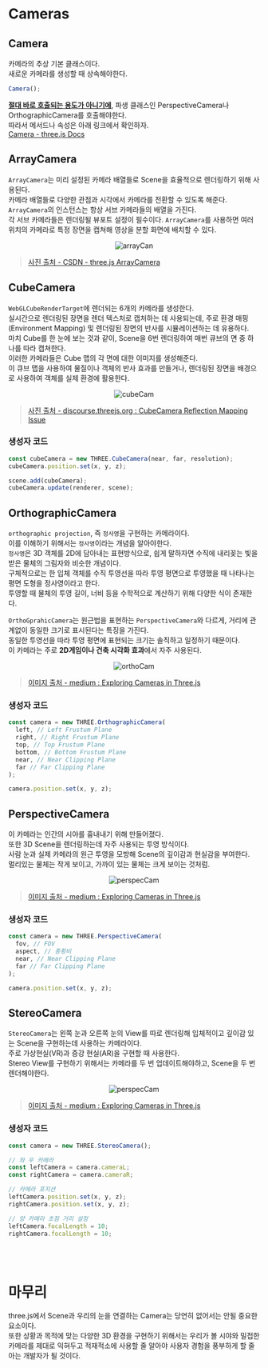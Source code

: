 # Cameras

## Camera

카메라의 추상 기본 클래스이다.<br/>
새로운 카메라를 생성할 때 상속해야한다.<br/>

```js
Camera();
```

<strong><U>절대 바로 호출되는 용도가 아니기에</U></strong>, 파생 클래스인 PerspectiveCamera나 OrthographicCamera를 호출해야한다.<br/>
따라서 메서드나 속성은 아래 링크에서 확인하자.<br/>
[Camera - three.js Docs](https://threejs.org/docs/#api/en/cameras/Camera)

## ArrayCamera

`ArrayCamera`는 미리 설정된 카메라 배열들로 Scene을 효율적으로 렌더링하기 위해 사용된다.<br/>
카메라 배열들로 다양한 관점과 시각에서 카메라를 전환할 수 있도록 해준다.<br/>
`ArrayCamera`의 인스턴스는 항상 서브 카메라들의 배열을 가진다.<br/>
각 서브 카메라들은 렌더링될 뷰포트 설정이 필수이다.
`ArrayCamera`를 사용하면 여러 위치의 카메라로 특정 장면을 캡쳐해 영상을 분할 화면에 배치할 수 있다.<br/>

<p align="center">
  <img src="./Images/ArrayCamera.png" alt="arrayCan">
</p>

> [사진 출처 - CSDN - three.js ArrayCamera](https://blog.csdn.net/Hcl12138/article/details/106890791)

## CubeCamera

`WebGLCubeRenderTarget`에 렌더되는 6개의 카메라를 생성한다.<br/>
실시간으로 렌더링된 장면을 렌더 텍스처로 캡처하는 데 사용되는데, 주로 환경 매핑(Environment Mapping) 및 렌더링된 장면의 반사를 시뮬레이션하는 데 유용하다.<br/>
마치 Cube를 한 눈에 보는 것과 같이, Scene을 6번 렌더링하여 매번 큐브의 면 중 하나를 따라 캡쳐한다.
<br/>
이러한 카메라들은 Cube 맵의 각 면에 대한 이미지를 생성해준다.<br/>
이 큐브 맵을 사용하여 물질이나 객체의 반사 효과를 만들거나, 렌더링된 장면을 배경으로 사용하여 객체를 실제 환경에 활용한다.<br/>

<p align="center">
  <img src="https://global.discourse-cdn.com/standard17/uploads/threejs/original/3X/e/f/eff755f2166804ed575b048bc29d62af5fcea54e.jpeg" alt="cubeCam">
</p>

> [사진 출처 - discourse.threejs.org : CubeCamera Reflection Mapping Issue](https://discourse.threejs.org/t/cubecamera-reflection-mapping-issue/45870)

### 생성자 코드

```js
const cubeCamera = new THREE.CubeCamera(near, far, resolution);
cubeCamera.position.set(x, y, z);

scene.add(cubeCamera);
cubeCamera.update(renderer, scene);
```

## OrthographicCamera

`orthographic projection`, 즉 `정사영`을 구현하는 카메라이다.<br/>
이를 이해하기 위해서는 `정사영`이라는 개념을 알아야한다.<br/>
`정사영`은 3D 객체를 2D에 담아내는 표현방식으로, 쉽게 말하자면 수직에 내리꽂는 빛을 받은 물체의 그림자와 비슷한 개념이다.<br/>
구체적으로는 한 입체 객체를 수직 투영선을 따라 투영 평면으로 투영했을 때 나타나는 평면 도형을 정사영이라고 한다.<br/>
투영할 때 물체의 투영 길이, 너비 등을 수학적으로 계산하기 위해 다양한 식이 존재한다.

`OrthoGprahicCamera`는 원근법을 표현하는 `PerspectiveCamera`와 다르게, 거리에 관계없이 동일한 크기로 표시된다는 특징을 가진다. <br/> 동일한 투영선을 따라 투영 평면에 표현되는 크기는 솔직하고 일정하기 때문이다.<br/>
이 카메라는 주로 <strong>2D게임이나 건축 시각화 효과</strong>에서 자주 사용된다.

<p align="center">
  <img src="./Images/Orthographic.png" alt="orthoCam">
</p>

> [이미지 출처 - medium : Exploring Cameras in Three.js](https://medium.com/@gopisaikrishna.vuta/exploring-cameras-in-three-js-32e268a6bebd)

### 생성자 코드

```js
const camera = new THREE.OrthographicCamera(
  left, // Left Frustum Plane
  right, // Right Frustum Plane
  top, // Top Frustum Plane
  bottom, // Bottom Frustum Plane
  near, // Near Clipping Plane
  far // Far Clipping Plane
);

camera.position.set(x, y, z);
```

## PerspectiveCamera

이 카메라는 인간의 시야를 흉내내기 위해 만들어졌다.<br/>
또한 3D Scene을 렌더링하는데 자주 사용되는 투영 방식이다.<br/>
사람 눈과 실제 카메라의 원근 투영을 모방해 Scene의 깊이감과 현실감을 부여한다.<br/>
멀리있는 물체는 작게 보이고, 가까이 있는 물체는 크게 보이는 것처럼.<br/>

<p align="center">
  <img src="./Images/Perspective.png" alt="perspecCam">
</p>

> [이미지 출처 - medium : Exploring Cameras in Three.js](https://medium.com/@gopisaikrishna.vuta/exploring-cameras-in-three-js-32e268a6bebd)

### 생성자 코드

```js
const camera = new THREE.PerspectiveCamera(
  fov, // FOV
  aspect, // 종횡비
  near, // Near Clipping Plane
  far // Far Clipping Plane
);

camera.position.set(x, y, z);
```

## StereoCamera

`StereoCamera`는 왼쪽 눈과 오른쪽 눈의 View를 따로 렌더링해 입체적이고 깊이감 있는 Scene을 구현하는데 사용하는 카메라이다.<br/>
주로 가상현실(VR)과 증강 현실(AR)을 구현할 때 사용한다.<br/>
Stereo View를 구현하기 위해서는 카메라를 두 번 업데이트해야하고, Scene을 두 번 렌더해야한다.<br/>

<p align="center">
  <img src="https://miro.medium.com/v2/resize:fit:828/format:webp/1*k3ayXGHOiacYMOkeJ82Row.jpeg" alt="perspecCam">
</p>

> [이미지 출처 - medium : Exploring Cameras in Three.js](https://medium.com/@gopisaikrishna.vuta/exploring-cameras-in-three-js-32e268a6bebd)

### 생성자 코드

```js
const camera = new THREE.StereoCamera();

// 좌 우 카메라
const leftCamera = camera.cameraL;
const rightCamera = camera.cameraR;

// 카메라 포지션
leftCamera.position.set(x, y, z);
rightCamera.position.set(x, y, z);

// 양 카메라 초점 거리 설정
leftCamera.focalLength = 10;
rightCamera.focalLength = 10;
```

<br/>
<br/>

# 마무리

three.js에서 Scene과 우리의 눈을 연결하는 Camera는 당연히 없어서는 안될 중요한 요소이다.<br/>
또한 상황과 목적에 맞는 다양한 3D 환경을 구현하기 위해서는 우리가 볼 시야와 밀접한 카메라를 제대로 익혀두고 적재적소에 사용할 줄 알아야 사용자 경험을 풍부하게 할 줄 아는 개발자가 될 것이다.
